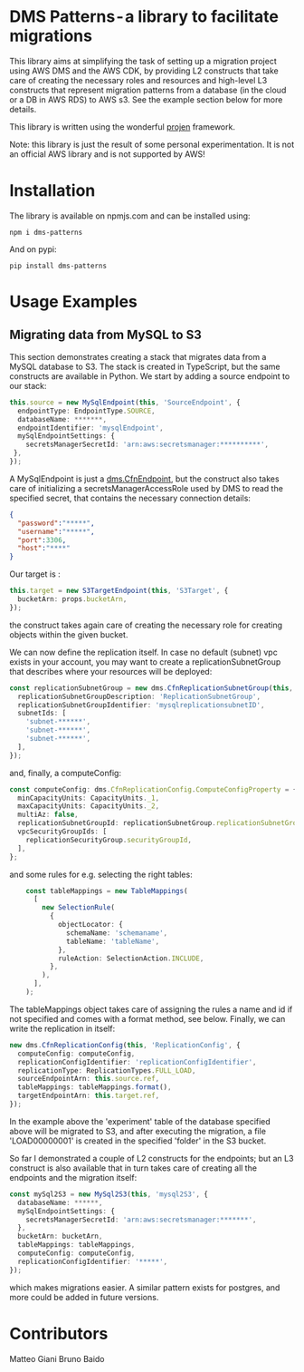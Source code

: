 # DMS Patterns - a library to facilitate migrations

This library aims at simplifying the task of setting up a migration project using AWS DMS and the AWS CDK, by providing L2 constructs that take care of creating the necessary roles and resources and high-level L3 constructs that represent migration patterns from a database (in the cloud or a DB in AWS RDS) to AWS s3. See the example section below for more details.

This library is  written using the wonderful [projen](https://github.com/projen/projen) framework.

Note: this library is just the result of some personal experimentation. It is not an official AWS library and is not supported by AWS!

# Installation

The library is available on npmjs.com and can be installed using:

`npm i dms-patterns`

And on pypi:

`pip install dms-patterns`

# Usage Examples

## Migrating data from MySQL to S3

This section demonstrates creating a stack that migrates data from a MySQL database to S3. The stack is created in TypeScript, but the same constructs are available in Python.
We start by adding a source endpoint to our stack:

```typescript
this.source = new MySqlEndpoint(this, 'SourceEndpoint', {
  endpointType: EndpointType.SOURCE,
  databaseName: *******,
  endpointIdentifier: 'mysqlEndpoint',
  mySqlEndpointSettings: {
    secretsManagerSecretId: 'arn:aws:secretsmanager:**********',
 },
});
```

A MySqlEndpoint is just a [dms.CfnEndpoint](https://docs.aws.amazon.com/AWSCloudFormation/latest/UserGuide/aws-resource-dms-endpoint.html), but the construct also takes care of initializing a secretsManagerAccessRole used by DMS to read the specified secret, that contains the necessary connection details:

```json
{
  "password":"*****",
  "username":"*****",
  "port":3306,
  "host":"****"
}
```

Our target is :

```typescript
this.target = new S3TargetEndpoint(this, 'S3Target', {
  bucketArn: props.bucketArn,
});
```

the construct takes again care of creating the necessary role for creating objects within the given bucket.

We can now define the replication itself. In case no default (subnet) vpc exists in your account, you may want to create a replicationSubnetGroup that describes where your resources will be deployed:

```typescript
const replicationSubnetGroup = new dms.CfnReplicationSubnetGroup(this, 'ReplicationSubnetGroup', {
  replicationSubnetGroupDescription: 'ReplicationSubnetGroup',
  replicationSubnetGroupIdentifier: 'mysqlreplicationsubnetID',
  subnetIds: [
    'subnet-******',
    'subnet-******',
    'subnet-******',
  ],
});
```
and, finally, a computeConfig:

```typescript
const computeConfig: dms.CfnReplicationConfig.ComputeConfigProperty = {
  minCapacityUnits: CapacityUnits._1,
  maxCapacityUnits: CapacityUnits._2,
  multiAz: false,
  replicationSubnetGroupId: replicationSubnetGroup.replicationSubnetGroupIdentifier,
  vpcSecurityGroupIds: [
    replicationSecurityGroup.securityGroupId,
  ],
};
```
and some rules for e.g. selecting the right tables:

```typescript
    const tableMappings = new TableMappings(
      [
        new SelectionRule(
          {
            objectLocator: {
              schemaName: 'schemaname',
              tableName: 'tableName',
            },
            ruleAction: SelectionAction.INCLUDE,
          },
        ),
      ],
    );
```

The tableMappings object takes care of assigning the rules a name and id if not specified and comes with a format method, see below.
Finally, we can write the replication in itself:

```typescript
new dms.CfnReplicationConfig(this, 'ReplicationConfig', {
  computeConfig: computeConfig,
  replicationConfigIdentifier: 'replicationConfigIdentifier',
  replicationType: ReplicationTypes.FULL_LOAD,
  sourceEndpointArn: this.source.ref,
  tableMappings: tableMappings.format(),
  targetEndpointArn: this.target.ref,
});

```
In the example above the 'experiment' table of the database specified above will be migrated to S3, and after executing the migration, a file 'LOAD00000001' is created in the specified 'folder' in the S3 bucket.

So far I demonstrated a couple of L2 constructs for the endpoints; but an L3 construct is also available that in turn takes care of creating all the endpoints and the migration itself:

```typescript
const mySql2S3 = new MySql2S3(this, 'mysql2S3', {
  databaseName: ******,
  mySqlEndpointSettings: {
    secretsManagerSecretId: 'arn:aws:secretsmanager:*******',
  },
  bucketArn: bucketArn,
  tableMappings: tableMappings,
  computeConfig: computeConfig,
  replicationConfigIdentifier: '*****',
});
```

which makes migrations easier. A similar pattern exists for postgres, and more could be added in future versions.

# Contributors

Matteo Giani
Bruno Baido